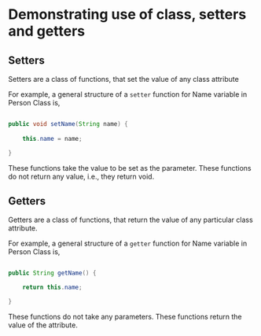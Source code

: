 # Demonstrating use of class, setters and getters


## Setters

Setters are a class of functions, that set the value of any class attribute

For example, a general structure of a `setter` function for Name variable in Person Class is,

```java

public void setName(String name) {
    
    this.name = name;

}

```

These functions take the value to be set as the parameter.
These functions do not return any value, i.e., they return void.

## Getters

Getters are a class of functions, that return the value of any particular class attribute.

For example, a general structure of a `getter` function for Name variable in Person Class is,


```java

public String getName() {

    return this.name;

}

```

These functions do not take any parameters.
These functions return the value of the attribute.
